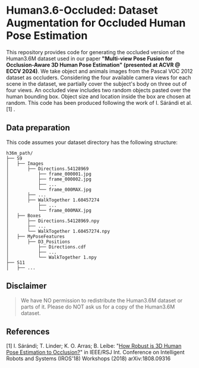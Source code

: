 # Human3.6-Occluded: Dataset Augmentation for Occluded Human Pose Estimation

This repository provides code for generating the occluded version of the Human3.6M dataset used in our paper <b>"Multi-view Pose Fusion for Occlusion-Aware 3D
Human Pose Estimation" (presented at ACVR @ ECCV 2024)</b>.
We take object and animals images from the Pascal VOC 2012 dataset as occluders. Considering the four available camera views for each scene in the dataset, we partially cover the subject's body on three out of four views.
An occluded view includes two random objects pasted over the human bounding box. Object size and location inside the box are chosen at random. 
This code has been produced following the work of I. Sárándi et al. [1] .

## Data preparation

This code assumes your dataset directory has the following structure:

```
h36m_path/
├── S9
│   ├── Images
│       ├── Directions.54128969
│           ├── frame_000001.jpg
│           ├── frame_000002.jpg
│           ├── ...
│           └── frame_000MAX.jpg
│       ├── ...
│       ├── WalkTogether 1.60457274
│           ├── ...
│           └── frame_000MAX.jpg 
│   ├── Boxes
│       ├── Directions.54128969.npy
│       ├── ...
│       └── WalkTogether 1.60457274.npy
│   ├── MyPoseFeatures
│       ├── D3_Positions
│           ├── Directions.cdf
│           ├── ...
│           └── WalkTogether 1.npy
├── S11
│   ├── ...
```

## Disclaimer
> We have NO permission to redistribute the Human3.6M dataset or parts of it. Please do NOT ask us for a copy of the Human3.6M dataset.

## References
[1] I. Sárándi; T. Linder; K. O. Arras; B. Leibe: "[How Robust is 3D Human Pose Estimation to Occlusion?](https://arxiv.org/abs/1808.09316)" in IEEE/RSJ Int. Conference on Intelligent Robots and Systems (IROS'18) Workshops (2018) arXiv:1808.09316
